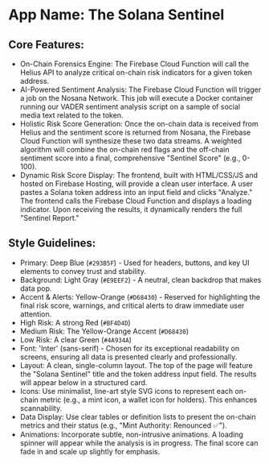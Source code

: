 # **App Name**: The Solana Sentinel

## Core Features:

- On-Chain Forensics Engine: The Firebase Cloud Function will call the Helius API to analyze critical on-chain risk indicators for a given token address.
- AI-Powered Sentiment Analysis: The Firebase Cloud Function will trigger a job on the Nosana Network. This job will execute a Docker container running our VADER sentiment analysis script on a sample of social media text related to the token.
- Holistic Risk Score Generation: Once the on-chain data is received from Helius and the sentiment score is returned from Nosana, the Firebase Cloud Function will synthesize these two data streams. A weighted algorithm will combine the on-chain red flags and the off-chain sentiment score into a final, comprehensive "Sentinel Score" (e.g., 0-100).
- Dynamic Risk Score Display: The frontend, built with HTML/CSS/JS and hosted on Firebase Hosting, will provide a clean user interface. A user pastes a Solana token address into an input field and clicks "Analyze." The frontend calls the Firebase Cloud Function and displays a loading indicator. Upon receiving the results, it dynamically renders the full "Sentinel Report."

## Style Guidelines:

- Primary: Deep Blue (`#293B5F`) - Used for headers, buttons, and key UI elements to convey trust and stability.
- Background: Light Gray (`#E9EEF2`) - A neutral, clean backdrop that makes data pop.
- Accent & Alerts: Yellow-Orange (`#D68430`) - Reserved for highlighting the final risk score, warnings, and critical alerts to draw immediate user attention.
- High Risk: A strong Red (`#BF4D4D`)
- Medium Risk: The Yellow-Orange Accent (`#D68430`)
- Low Risk: A clear Green (`#4A934A`)
- Font: 'Inter' (sans-serif) - Chosen for its exceptional readability on screens, ensuring all data is presented clearly and professionally.
- Layout: A clean, single-column layout. The top of the page will feature the "Solana Sentinel" title and the token address input field. The results will appear below in a structured card.
- Icons: Use minimalist, line-art style SVG icons to represent each on-chain metric (e.g., a mint icon, a wallet icon for holders). This enhances scannability.
- Data Display: Use clear tables or definition lists to present the on-chain metrics and their status (e.g., "Mint Authority: Renounced ✅").
- Animations: Incorporate subtle, non-intrusive animations. A loading spinner will appear while the analysis is in progress. The final score can fade in and scale up slightly for emphasis.